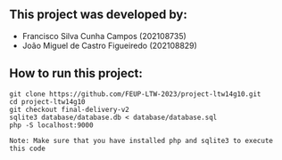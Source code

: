 **This project was developed by:**
-----
- Francisco Silva Cunha Campos (202108735)
- João Miguel de Castro Figueiredo (202108829)

**How to run this project:**
----------------------------
```
git clone https://github.com/FEUP-LTW-2023/project-ltw14g10.git
cd project-ltw14g10
git checkout final-delivery-v2
sqlite3 database/database.db < database/database.sql
php -S localhost:9000
```
`Note: Make sure that you have installed php and sqlite3 to execute this code`
